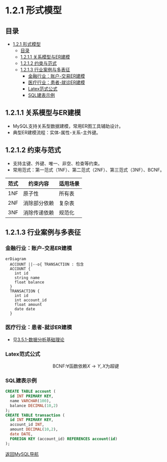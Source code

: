 # 1.2.1 形式模型

## 目录

- [1.2.1 形式模型](#121-形式模型)
  - [目录](#目录)
  - [1.2.1.1 关系模型与ER建模](#1211-关系模型与er建模)
  - [1.2.1.2 约束与范式](#1212-约束与范式)
  - [1.2.1.3 行业案例与多表征](#1213-行业案例与多表征)
    - [金融行业：账户-交易ER建模](#金融行业账户-交易er建模)
    - [医疗行业：患者-就诊ER建模](#医疗行业患者-就诊er建模)
    - [Latex范式公式](#latex范式公式)
    - [SQL建表示例](#sql建表示例)

## 1.2.1.1 关系模型与ER建模

- MySQL支持关系型数据建模，常用ER图工具辅助设计。
- 典型ER建模流程：实体-属性-关系-主外键。

## 1.2.1.2 约束与范式

- 支持主键、外键、唯一、非空、检查等约束。
- 常用范式：第一范式（1NF）、第二范式（2NF）、第三范式（3NF）、BCNF。

| 范式 | 约束内容 | 适用场景 |
|------|----------|----------|
| 1NF  | 原子性   | 所有表   |
| 2NF  | 消除部分依赖 | 复杂表 |
| 3NF  | 消除传递依赖 | 规范化 |

## 1.2.1.3 行业案例与多表征

### 金融行业：账户-交易ER建模

```mermaid
erDiagram
  ACCOUNT ||--o{ TRANSACTION : 包含
  ACCOUNT {
    int id
    string name
    float balance
  }
  TRANSACTION {
    int id
    int account_id
    float amount
    date date
  }
```

### 医疗行业：患者-就诊ER建模

- 见[3.5.1-数据分析基础理论](../../3-数据模型与算法/3.5-数据分析与ETL/3.5.1-数据分析基础理论.md)

### Latex范式公式

$$
\text{BCNF:} \forall \text{函数依赖} X \to Y, X \text{为超键}
$$

### SQL建表示例

```sql
CREATE TABLE account (
  id INT PRIMARY KEY,
  name VARCHAR(100),
  balance DECIMAL(10,2)
);
CREATE TABLE transaction (
  id INT PRIMARY KEY,
  account_id INT,
  amount DECIMAL(10,2),
  date DATE,
  FOREIGN KEY (account_id) REFERENCES account(id)
);
```

[返回MySQL导航](README.md)
